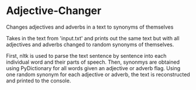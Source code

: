 # Adjective-Changer
Changes adjectives and adverbs in a text to synonyms of themselves

Takes in the text from 'input.txt' and prints out the same text but with all adjectives and adverbs changed to random synonyms of themselves.

First, nltk is used to parse the text sentence by sentence into each individual word and their parts of speech.  Then, synonmys are obtained using PyDictionary for all words given an adjective or adverb flag.  Using one random synonym for each adjective or adverb, the text is reconstructed and printed to the console. 
